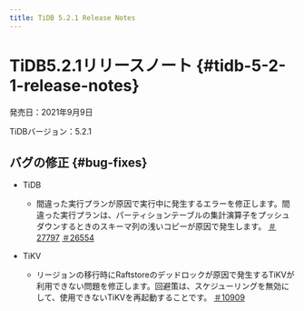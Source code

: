 ```yaml
---
title: TiDB 5.2.1 Release Notes
---
```


# TiDB5.2.1リリースノート {#tidb-5-2-1-release-notes}

発売日：2021年9月9日

TiDBバージョン：5.2.1

## バグの修正 {#bug-fixes}

-   TiDB

    -   間違った実行プランが原因で実行中に発生するエラーを修正します。間違った実行プランは、パーティションテーブルの集計演算子をプッシュダウンするときのスキーマ列の浅いコピーが原因で発生します。 [＃27797](https://github.com/pingcap/tidb/issues/27797) [＃26554](https://github.com/pingcap/tidb/issues/26554)

-   TiKV

    -   リージョンの移行時にRaftstoreのデッドロックが原因で発生するTiKVが利用できない問題を修正します。回避策は、スケジューリングを無効にして、使用できないTiKVを再起動することです。 [＃10909](https://github.com/tikv/tikv/issues/10909)
